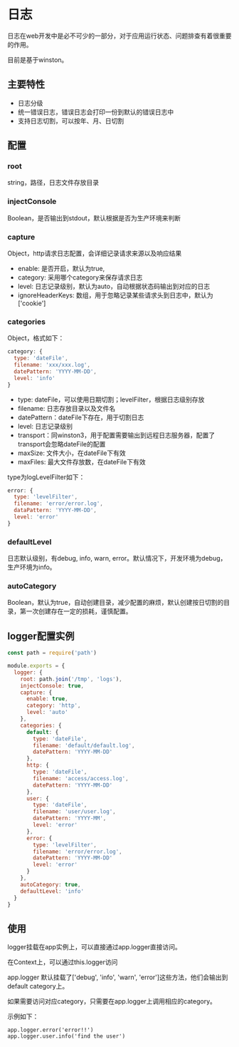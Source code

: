 # 日志

日志在web开发中是必不可少的一部分，对于应用运行状态、问题排查有着很重要的作用。

目前是基于winston。

## 主要特性

- 日志分级
- 统一错误日志，错误日志会打印一份到默认的错误日志中
- 支持日志切割，可以按年、月、日切割

## 配置

### root

string，路径，日志文件存放目录

### injectConsole

Boolean，是否输出到stdout，默认根据是否为生产环境来判断

### capture

Object，http请求日志配置，会详细记录请求来源以及响应结果

- enable: 是否开启，默认为true,
- category: 采用哪个category来保存请求日志
- level: 日志记录级别，默认为auto，自动根据状态码输出到对应的日志
- ignoreHeaderKeys: 数组，用于忽略记录某些请求头到日志中，默认为['cookie']

### categories

Object，格式如下：

```javascript
category: {
  type: 'dateFile',
  filename: 'xxx/xxx.log',
  datePattern: 'YYYY-MM-DD',
  level: 'info'
}
```

- type: dateFile，可以使用日期切割；levelFilter，根据日志级别存放
- filename: 日志存放目录以及文件名
- datePattern：dateFile下存在，用于切割日志
- level: 日志记录级别
- transport：同winston3，用于配置需要输出到远程日志服务器，配置了transport会忽略dateFile的配置
- maxSize: 文件大小，在dateFile下有效
- maxFiles: 最大文件存放数，在dateFile下有效

type为logLevelFilter如下：

```javascript
error: {
  type: 'levelFilter',
  filename: 'error/error.log',
  dataPattern: 'YYYY-MM-DD',
  level: 'error'
}
```

### defaultLevel

日志默认级别，有debug, info, warn, error。默认情况下，开发环境为debug，生产环境为info。

### autoCategory

Boolean，默认为true，自动创建目录，减少配置的麻烦，默认创建按日切割的目录，第一次创建存在一定的损耗，谨慎配置。

## logger配置实例

```javascript
const path = require('path')

module.exports = {
  logger: {
    root: path.join('/tmp', 'logs'),
    injectConsole: true,
    capture: {
      enable: true,
      category: 'http',
      level: 'auto'
    },
    categories: {
      default: {
        type: 'dateFile',
        filename: 'default/default.log',
        datePattern: 'YYYY-MM-DD'
      },
      http: {
        type: 'dateFile',
        filename: 'access/access.log',
        datePattern: 'YYYY-MM-DD'
      },
      user: {
        type: 'dateFile',
        filename: 'user/user.log',
        datePattern: 'YYYY-MM',
        level: 'error'
      },
      error: {
        type: 'levelFilter',
        filename: 'error/error.log',
        datePattern: 'YYYY-MM-DD'
        level: 'error'
      }
    },
    autoCategory: true,
    defaultLevel: 'info'
  }
}
```

## 使用

logger挂载在app实例上，可以直接通过app.logger直接访问。

在Context上，可以通过this.logger访问

app.logger 默认挂载了['debug', 'info', 'warn', 'error']这些方法，他们会输出到default category上。

如果需要访问对应category，只需要在app.logger上调用相应的category。

示例如下：

```
app.logger.error('error!!')
app.logger.user.info('find the user')
```
